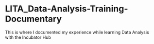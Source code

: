 # LITA_Data-Analysis-Training-Documentary
This is where I documented my experience while learning Data Analysis with the Incubator Hub
